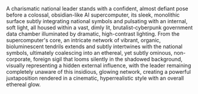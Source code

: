 A charismatic national leader stands with a confident, almost defiant pose before a colossal, obsidian-like AI supercomputer, its sleek, monolithic surface subtly integrating national symbols and pulsating with an internal, soft light, all housed within a vast, dimly lit, brutalist-cyberpunk government data chamber illuminated by dramatic, high-contrast lighting. From the supercomputer's core, an intricate network of vibrant, organic, bioluminescent tendrils extends and subtly intertwines with the national symbols, ultimately coalescing into an ethereal, yet subtly ominous, non-corporate, foreign sigil that looms silently in the shadowed background, visually representing a hidden external influence, with the leader remaining completely unaware of this insidious, glowing network, creating a powerful juxtaposition rendered in a cinematic, hyperrealistic style with an overall ethereal glow.